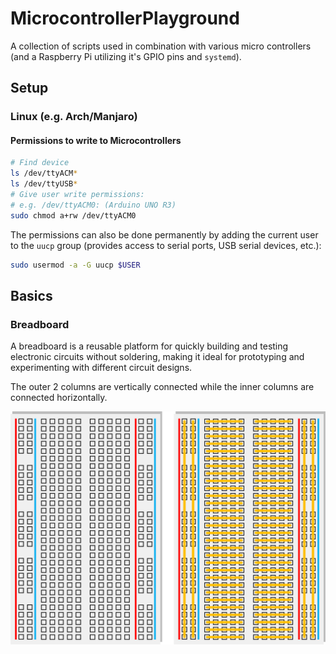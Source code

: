 # MicrocontrollerPlayground

A collection of scripts used in combination with various micro controllers (and a Raspberry Pi utilizing it's GPIO pins and `systemd`).

## Setup

### Linux (e.g. Arch/Manjaro)

#### Permissions to write to Microcontrollers


```sh
# Find device
ls /dev/ttyACM*
ls /dev/ttyUSB*
# Give user write permissions:
# e.g. /dev/ttyACM0: (Arduino UNO R3)
sudo chmod a+rw /dev/ttyACM0
```

The permissions can also be done permanently by adding the current user to the `uucp` group (provides access to serial ports, USB serial devices, etc.):

```sh 
sudo usermod -a -G uucp $USER
```

## Basics

### Breadboard

A breadboard is a reusable platform for quickly building and testing electronic circuits without soldering, making it ideal for prototyping and experimenting with different circuit designs.

The outer 2 columns are vertically connected while the inner columns are connected horizontally.

![Breadboard underlying connections visualized](./res/breadboard.svg)
